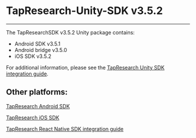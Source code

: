 # TapResearch-Unity-SDK v3.5.2
---

The TapResearchSDK v3.5.2 Unity package contains:
* Android SDK v3.5.1
* Android bridge v3.5.0
* iOS SDK v3.5.2

For additional information, please see the [TapResearch Unity SDK integration guide](https://supply-docs.tapresearch.com/docs/unity-integration).

## Other platforms:

[TapResearch Android SDK](https://supply-docs.tapresearch.com/docs/android-integration)  

[TapResearch iOS SDK](https://supply-docs.tapresearch.com/docs/ios-integration)  

[TapResearch React Native SDK integration guide](https://supply-docs.tapresearch.com/docs/react-integration)
